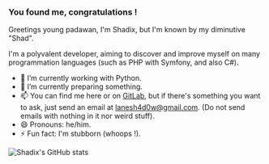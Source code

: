 ### You found me, congratulations !

Greetings young padawan, I'm Shadix, but I'm known by my diminutive "Shad".

I'm a polyvalent developer, aiming to discover and improve myself on many programmation languages (such as PHP with Symfony, and also C#).

- 🔭 I’m currently working with Python.
- 🌱 I’m currently preparing something.
- 📫 You can find me here or on [GitLab](https://gitlab.com/theofficialomega), but if there's something you want to ask, just send an email at lanesh4d0w@gmail.com. (Do not send emails with nothing in it nor weird stuff).
- 😄 Pronouns: he/him.
- ⚡ Fun fact: I'm stubborn (whoops !).

![Shadix's GitHub stats](https://github-readme-stats.vercel.app/api?username=lanesh4d0w&show_icons=true)
